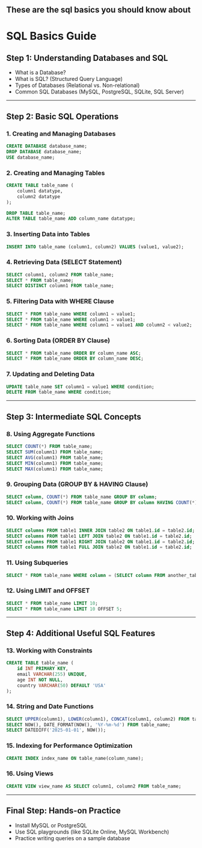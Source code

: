 These are the sql basics you should know about
---
# SQL Basics Guide

## **Step 1: Understanding Databases and SQL**

- What is a Database?
- What is SQL? (Structured Query Language)
- Types of Databases (Relational vs. Non-relational)
- Common SQL Databases (MySQL, PostgreSQL, SQLite, SQL Server)

---

## **Step 2: Basic SQL Operations**

### **1. Creating and Managing Databases**

```sql
CREATE DATABASE database_name;
DROP DATABASE database_name;
USE database_name;
```

### **2. Creating and Managing Tables**

```sql
CREATE TABLE table_name (
    column1 datatype,
    column2 datatype
);

DROP TABLE table_name;
ALTER TABLE table_name ADD column_name datatype;
```

### **3. Inserting Data into Tables**

```sql
INSERT INTO table_name (column1, column2) VALUES (value1, value2);
```

### **4. Retrieving Data (SELECT Statement)**

```sql
SELECT column1, column2 FROM table_name;
SELECT * FROM table_name;
SELECT DISTINCT column1 FROM table_name;
```

### **5. Filtering Data with WHERE Clause**

```sql
SELECT * FROM table_name WHERE column1 = value1;
SELECT * FROM table_name WHERE column1 > value1;
SELECT * FROM table_name WHERE column1 = value1 AND column2 < value2;
```

### **6. Sorting Data (ORDER BY Clause)**

```sql
SELECT * FROM table_name ORDER BY column_name ASC;
SELECT * FROM table_name ORDER BY column_name DESC;
```

### **7. Updating and Deleting Data**

```sql
UPDATE table_name SET column1 = value1 WHERE condition;
DELETE FROM table_name WHERE condition;
```

---

## **Step 3: Intermediate SQL Concepts**

### **8. Using Aggregate Functions**

```sql
SELECT COUNT(*) FROM table_name;
SELECT SUM(column1) FROM table_name;
SELECT AVG(column1) FROM table_name;
SELECT MIN(column1) FROM table_name;
SELECT MAX(column1) FROM table_name;
```

### **9. Grouping Data (GROUP BY & HAVING Clause)**

```sql
SELECT column, COUNT(*) FROM table_name GROUP BY column;
SELECT column, COUNT(*) FROM table_name GROUP BY column HAVING COUNT(*) > 1;
```

### **10. Working with Joins**

```sql
SELECT columns FROM table1 INNER JOIN table2 ON table1.id = table2.id;
SELECT columns FROM table1 LEFT JOIN table2 ON table1.id = table2.id;
SELECT columns FROM table1 RIGHT JOIN table2 ON table1.id = table2.id;
SELECT columns FROM table1 FULL JOIN table2 ON table1.id = table2.id;
```

### **11. Using Subqueries**

```sql
SELECT * FROM table_name WHERE column = (SELECT column FROM another_table);
```

### **12. Using LIMIT and OFFSET**

```sql
SELECT * FROM table_name LIMIT 10;
SELECT * FROM table_name LIMIT 10 OFFSET 5;
```

---

## **Step 4: Additional Useful SQL Features**

### **13. Working with Constraints**

```sql
CREATE TABLE table_name (
    id INT PRIMARY KEY,
    email VARCHAR(255) UNIQUE,
    age INT NOT NULL,
    country VARCHAR(50) DEFAULT 'USA'
);
```

### **14. String and Date Functions**

```sql
SELECT UPPER(column1), LOWER(column1), CONCAT(column1, column2) FROM table_name;
SELECT NOW(), DATE_FORMAT(NOW(), '%Y-%m-%d') FROM table_name;
SELECT DATEDIFF('2025-01-01', NOW());
```

### **15. Indexing for Performance Optimization**

```sql
CREATE INDEX index_name ON table_name(column_name);
```

### **16. Using Views**

```sql
CREATE VIEW view_name AS SELECT column1, column2 FROM table_name;
```

---

## **Final Step: Hands-on Practice**

- Install MySQL or PostgreSQL
- Use SQL playgrounds (like SQLite Online, MySQL Workbench)
- Practice writing queries on a sample database



